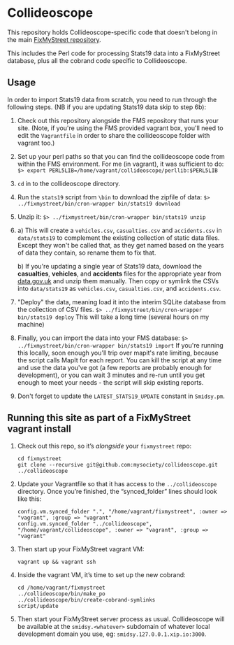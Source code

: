 Collideoscope
=============

This repository holds Collideoscope-specific code that doesn't belong in
the main [FixMyStreet repository](https://github.com/mysociety/fixmystreet).

This includes the Perl code for processing Stats19 data into a FixMyStreet
database, plus all the cobrand code specific to Collideoscope.

Usage
-----

In order to import Stats19 data from scratch, you need to run through the following steps. (NB if you are updating Stats19 data skip to step 6b):
1. Check out this repository alongside the FMS repository that runs your site.
   (Note, if you're using the FMS provided vagrant box, you'll need to edit
   the `Vagrantfile` in order to share the collideoscope folder with vagrant
   too.)
2. Set up your perl paths so that you can find the collideoscope code from
   within the FMS environment. For me (in vagrant), it was sufficient to do:
   `$> export PERL5LIB=/home/vagrant/collideoscope/perllib:$PERL5LIB`
3. `cd` in to the collideoscope directory.
4. Run the `stats19` script from `\bin` to download the zipfile of data:
   `$> ../fixmystreet/bin/cron-wrapper bin/stats19 download`
5. Unzip it:
   `$> ../fixmystreet/bin/cron-wrapper bin/stats19 unzip`
6.
    a) This will create a `vehicles.csv`, `casualties.csv` and `accidents.csv` in
   `data/stats19` to complement the existing collection of static data files.
   Except they won't be called that, as they get named based on the years of
   data they contain, so rename them to fix that.

    b) If you're updating a single year of Stats19 data, download the **casualties**, **vehicles**, and **accidents** files for the appropriate year from [data.gov.uk](https://data.gov.uk/dataset/cb7ae6f0-4be6-4935-9277-47e5ce24a11f/road-safety-data) and unzip them manually. Then copy or symlink the CSVs into `data/stats19` as `vehicles.csv`, `casualties.csv`, and `accidents.csv`.

7. "Deploy" the data, meaning load it into the interim SQLite database from
   the collection of CSV files.
   `$> ../fixmystreet/bin/cron-wrapper bin/stats19 deploy`
   This will take a long time (several hours on my machine)
8. Finally, you can import the data into your FMS database:
   `$> ../fixmystreet/bin/cron-wrapper bin/stats19 import`
   If you're running this locally, soon enough you'll trip over mapit's rate
   limiting, because the script calls MapIt for each report. You can kill the
   script at any time and use the data you've got (a few reports are probably
   enough for development), or you can wait 3 minutes and re-run until you get
   enough to meet your needs - the script will skip existing reports.
9. Don't forget to update the `LATEST_STATS19_UPDATE` constant in `Smidsy.pm`.

Running this site as part of a FixMyStreet vagrant install
----------------------------------------------------------

1. Check out this repo, so it’s *alongside* your `fixmystreet` repo:

       cd fixmystreet
       git clone --recursive git@github.com:mysociety/collideoscope.git ../collideoscope

2. Update your Vagrantfile so that it has access to the `../collideoscope` directory. Once you’re finished, the “synced_folder” lines should look like this:

       config.vm.synced_folder ".", "/home/vagrant/fixmystreet", :owner => "vagrant", :group => "vagrant"
       config.vm.synced_folder "../collideoscope", "/home/vagrant/collideoscope", :owner => "vagrant", :group => "vagrant"

3. Then start up your FixMyStreet vagrant VM:

       vagrant up && vagrant ssh

4. Inside the vagrant VM, it’s time to set up the new cobrand:

       cd /home/vagrant/fixmystreet
       ../collideoscope/bin/make_po
       ../collideoscope/bin/create-cobrand-symlinks
       script/update

5. Then start your FixMyStreet server process as usual. Collideoscope will be available at the `smidsy.<whatever>` subdomain of whatever local development domain you use, eg: `smidsy.127.0.0.1.xip.io:3000`.
